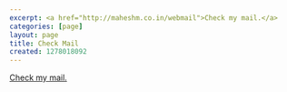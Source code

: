 ```yaml
---
excerpt: <a href="http://maheshm.co.in/webmail">Check my mail.</a>
categories: [page]
layout: page
title: Check Mail
created: 1278018092
---
```

<a href="http://maheshm.co.in/webmail">Check my mail.</a>
